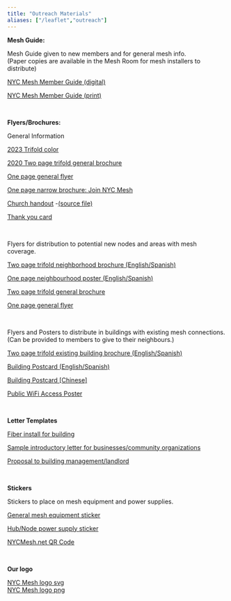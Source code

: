```yaml
---
title: "Outreach Materials"
aliases: ["/leaflet","outreach"]
---
```

**Mesh Guide:**

Mesh Guide given to new members and for general mesh info. <br> (Paper copies are available in the Mesh Room for mesh installers to distribute)

[NYC Mesh Member Guide (digital)](NYC_Mesh_Member_Guide.pdf)

[NYC Mesh Member Guide (print)](NYC_Mesh_Member_Guide_print.pdf)

<br>

**Flyers/Brochures:**

General Information

[2023 Trifold color](NYC_Mesh_Trifold_5.17.23.pdf)

[2020 Two page trifold general brochure](Brochure.pdf) 

[One page general flyer](Priorities-One-Pager.pdf) 

[One page narrow brochure: Join NYC Mesh](NYC_Mesh_Brochure_02.jpg)

[Church handout](church.pdf) -[(source file)](https://docs.google.com/document/d/1duBRyzncVxuODrXyH7ooDki2LEmwcyuOtkZJjcC3loo/edit?usp=sharing)

[Thank you card](NYCMesh_ThankYou.pdf)

<br>

Flyers for distribution to potential new nodes and areas with mesh coverage.

[Two page trifold neighborhood brochure (English/Spanish)](https://docs.google.com/presentation/d/1mKzGT6Scrkv27Hb_lb7oOLWi_fGDoIHwEBJtcxI64PQ/edit?usp=sharing)  

[One page neighbourhood poster (English/Spanish)](https://docs.google.com/presentation/d/1q-m-aZW4gHhS7vgNDPng7JEV1rOjDPgKGE2j_NEJMXM/edit?usp=sharing)

[Two page trifold general brochure](Brochure.pdf) 

[One page general flyer](Priorities-One-Pager.pdf)  

<br>

Flyers and Posters to distribute in buildings with existing mesh connections. <br>(Can be provided to members to give to their neighbours.)

[Two page trifold existing building brochure (English/Spanish)](https://docs.google.com/presentation/d/1uVqunqIVR9J9R2hiS4T6pdpfTWMzVqgjBLoIQZ5p8WA/edit?usp=sharing)

[Building Postcard (English/Spanish)](https://docs.google.com/presentation/d/1WqvYEiE_J_LPH_eGNaouarhXnnWj8nOyKsJ9WlqPBPc/edit?usp=sharing)  

[Building Postcard [Chinese]](flyer-chinese.jpg)

[Public WiFi Access Poster](https://docs.google.com/presentation/d/1Il80WQlluKZ16T5-gqD9Q7gUfE8dP8xAXhogMp8wvUQ/edit?usp=sharing)

<br>

**Letter Templates**

[Fiber install for building](https://docs.google.com/document/d/1UTLYMidNWN3XWmzXjnmfF_zHWAyIOqoDm1BtRGWhfoQ/edit?usp=sharing)

[Sample introductory letter for businesses/community organizations](https://docs.google.com/document/d/1_BNWaigV6LNK3PMdgQ8bhw6EDUueLUpRGxrPGZjyl2o/edit?usp=sharing)

[Proposal to building management/landlord](https://docs.google.com/document/d/1hmB5p-Zebi5frNimiwAoC7E-nAoWJGc49R2tNQW010Q/edit?usp=sharing)

<br>

**Stickers**

Stickers to place on mesh equipment and power supplies.

[General mesh equipment sticker](GeneralSticker.png)

[Hub/Node power supply sticker](PowerSupplySticker.png)

[NYCMesh.net QR Code](MeshQRCode.png)

<br>

**Our logo**

[NYC Mesh logo svg](logo.svg)  
[NYC Mesh logo png](logo.png)
